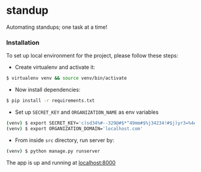 # standup
Automating standups; one task at a time!


### Installation

To set up local environment for the project, please follow these steps:

- Create virtualenv and activate it:

```bash
$ virtualenv venv && source venv/bin/activate
```

- Now install dependencies:

```bash
$ pip install -r requirements.txt
```

- Set up `SECRET_KEY` and `ORGANIZATION_NAME` as env variables

```bash
(venv) $ export SECRET_KEY='c)sd34%#--329@#$*^49mm#$%j34234!#$j)yr3=%4e*'
(venv) $ export ORGANIZATION_DOMAIN='localhost.com'
```

- From inside `src` directory, run server by:

```bash
(venv) $ python manage.py runserver
```

The app is up and running at [localhost:8000](http://127.0.0.1:8000)
